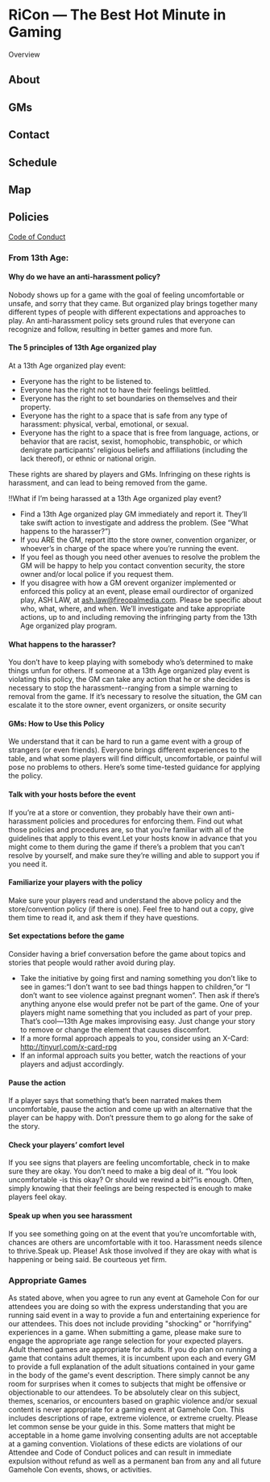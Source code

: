 # RiCon — The Best Hot Minute in Gaming
Overview

## About
## GMs
## Contact
## Schedule
## Map


## Policies
[Code of Conduct](https://github.com/rladies/starter-kit/wiki/Code-of-Conduct)

### From 13th Age:

#### Why do we have an anti-harassment policy?

Nobody shows up for a game with the goal of feeling uncomfortable or unsafe, and sorry that they came. But organized play brings together many different types of people with different expectations and approaches to play. An anti-harassment policy sets ground rules that everyone can recognize and follow, resulting in better games and more fun.

#### The 5 principles of 13th Age organized play

At a 13th Age organized play event:

- Everyone has the right to be listened to.
- Everyone has the right not to have their feelings belittled.
- Everyone has the right to set boundaries on themselves and their property.
- Everyone has the right to a space that is safe from any type of harassment: physical, verbal, emotional, or sexual.
- Everyone has the right to a space that is free from language, actions, or behavior that are racist, sexist, homophobic, transphobic, or which denigrate participants’ religious beliefs and affiliations (including the lack thereof), or ethnic or national origin.

These rights are shared by players and GMs. Infringing on these rights is harassment, and can lead to being removed from the game.

!!What if I’m being harassed at a 13th Age organized play event?

- Find a 13th Age organized play GM immediately and report it. They’ll take swift action to investigate and address the problem. (See “What happens to the harasser?”)
- If you ARE the GM, report itto the store owner, convention organizer, or whoever’s in charge of the space where you’re running the event.
- If you feel as though you need other avenues to resolve the problem the GM will be happy to help you contact convention security, the store owner and/or local police if  you request them. 
- If you disagree with how a GM orevent organizer implemented or enforced this policy at an event, please email ourdirector of organized play, ASH LAW, at ash.law@fireopalmedia.com. Please be specific about who, what, where, and when. We’ll investigate and take appropriate actions, up to and including removing the infringing party from the 13th Age organized play program.

#### What happens to the harasser?

You don’t have to keep playing with somebody who’s determined to make things unfun for others. If someone at a 13th Age organized play event is violating this policy, the GM can take any action that he or she decides is necessary to stop the harassment--ranging from a simple warning to removal from the game. If it’s necessary to resolve the situation, the GM can escalate it to the store owner, event organizers, or onsite security

#### GMs: How to Use this Policy
We understand that it can be hard to run a game event with a group of strangers (or even friends). Everyone brings different experiences to the table, and what some players will find difficult, uncomfortable, or painful will pose no problems to others. Here’s some time-tested guidance for applying the policy.

#### Talk with your hosts before the event
If you’re at a store or convention, they probably have their own anti-harassment policies and procedures for enforcing them. Find out what those policies and procedures are, so that you’re familiar with all of the guidelines that apply to this event.Let your hosts know in advance that you might come to them during the game if there’s a problem that you can’t resolve by yourself, and make sure they’re willing and able to support you if you need it.

#### Familiarize your players with the policy

Make sure your players read and understand the above policy and the store/convention policy (if there is one). Feel free to hand out a copy, give them time to read it, and ask them if they have questions.

#### Set expectations before the game

Consider having a brief conversation before the game about topics and stories that people would rather avoid during play. 

- Take the initiative by going first and naming something you don’t like to see in games:“I don’t want to see bad things happen to children,”or “I don’t want to see violence against pregnant women”. Then ask if there’s anything anyone else would prefer not be part of the game. One of your players might name something that you included as part of your prep. That’s cool—13th Age makes improvising easy. Just change your story to remove or change the element that causes discomfort.
- If a more formal approach appeals to you, consider using an X-Card: http://tinyurl.com/x-card-rpg
- If an informal approach suits you better, watch the reactions of your players and adjust accordingly.

#### Pause the action

If a player says that something that’s been narrated makes them uncomfortable, pause the action and come up with an alternative that the player can be happy with. Don’t pressure them to go along for the sake of the story.

#### Check your players’ comfort level

If you see signs that players are feeling uncomfortable, check in to make sure they are okay. You don’t need to make a big deal of it. “You look uncomfortable -is this okay? Or should we rewind a bit?”is enough. Often, simply knowing that their feelings are being respected is enough to make players feel okay.

#### Speak up when you see harassment

If you see something going on at the event that you’re uncomfortable with, chances are others are uncomfortable with it too. Harassment needs silence to thrive.Speak up. Please! Ask those involved if they are okay with what is happening or being said. Be courteous yet firm.</pre>

### Appropriate Games
As stated above, when you agree to run any event at Gamehole Con for our attendees you are doing so with the express understanding that you are running said event in a way to provide a fun and entertaining experience for our attendees. This does not include providing "shocking" or "horrifying" experiences in a game. 
When submitting a game, please make sure to engage the appropriate age range selection for your expected players. Adult themed games are appropriate for adults. If you do plan on running a game that contains adult themes, it is incumbent upon each and every GM to provide a full explanation of the adult situations contained in your game in the body of the game's event description. There simply cannot be any room for surprises when it comes to subjects that might be offensive or objectionable to our attendees.
To be absolutely clear on this subject, themes, scenarios, or encounters based on graphic violence and/or sexual content is never appropriate for a gaming event at Gamehole Con. This includes descriptions of rape, extreme violence, or extreme cruelty. Please let common sense be your guide in this. Some matters that might be acceptable in a home game involving consenting adults are not acceptable at a gaming convention. Violations of these edicts are violations of our Attendee and Code of Conduct polices and can result in immediate expulsion without refund as well as a permanent ban from any and all future Gamehole Con events, shows, or activities.


